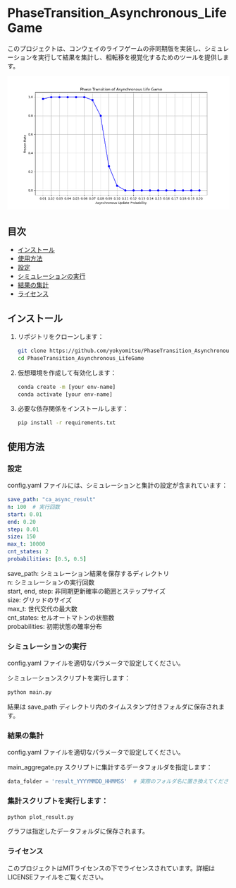 # PhaseTransition_Asynchronous_LifeGame

このプロジェクトは、コンウェイのライフゲームの非同期版を実装し、シミュレーションを実行して結果を集計し、相転移を視覚化するためのツールを提供します。

![非同期ライフゲーム](images/example.png)

## 目次
- [インストール](#インストール)
- [使用方法](#使用方法)
- [設定](#設定)
- [シミュレーションの実行](#シミュレーションの実行)
- [結果の集計](#結果の集計)
- [ライセンス](#ライセンス)

## インストール

1. リポジトリをクローンします：
    ```sh
    git clone https://github.com/yokyomitsu/PhaseTransition_Asynchronous_LifeGame.git
    cd PhaseTransition_Asynchronous_LifeGame
    ```

2. 仮想環境を作成して有効化します：
    ```sh
    conda create -m [your env-name]
    conda activate [your env-name]
    ```

3. 必要な依存関係をインストールします：
    ```sh
    pip install -r requirements.txt
    ```

## 使用方法

### 設定
config.yaml ファイルには、シミュレーションと集計の設定が含まれています：

```yaml
save_path: "ca_async_result"
n: 100  # 実行回数
start: 0.01
end: 0.20
step: 0.01
size: 150
max_t: 10000
cnt_states: 2
probabilities: [0.5, 0.5]
```

save_path: シミュレーション結果を保存するディレクトリ  
n: シミュレーションの実行回数  
start, end, step: 非同期更新確率の範囲とステップサイズ  
size: グリッドのサイズ  
max_t: 世代交代の最大数  
cnt_states: セルオートマトンの状態数  
probabilities: 初期状態の確率分布  

### シミュレーションの実行
config.yaml ファイルを適切なパラメータで設定してください。

シミュレーションスクリプトを実行します：
```sh
python main.py
```
結果は save_path ディレクトリ内のタイムスタンプ付きフォルダに保存されます。

### 結果の集計
config.yaml ファイルを適切なパラメータで設定してください。

main_aggregate.py スクリプトに集計するデータフォルダを指定します：

```python
data_folder = 'result_YYYYMMDD_HHMMSS'  # 実際のフォルダ名に置き換えてください
```

### 集計スクリプトを実行します：

```sh
python plot_result.py
```
グラフは指定したデータフォルダに保存されます。

### ライセンス
このプロジェクトはMITライセンスの下でライセンスされています。詳細はLICENSEファイルをご覧ください。